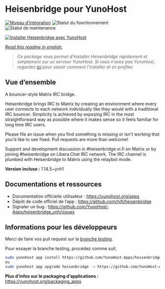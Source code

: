 <!--
N.B.: This README was automatically generated by https://github.com/YunoHost/apps/tree/master/tools/README-generator
It shall NOT be edited by hand.
-->

# Heisenbridge pour YunoHost

[![Niveau d’intégration](https://dash.yunohost.org/integration/heisenbridge.svg)](https://dash.yunohost.org/appci/app/heisenbridge) ![Statut du fonctionnement](https://ci-apps.yunohost.org/ci/badges/heisenbridge.status.svg) ![Statut de maintenance](https://ci-apps.yunohost.org/ci/badges/heisenbridge.maintain.svg)

[![Installer Heisenbridge avec YunoHost](https://install-app.yunohost.org/install-with-yunohost.svg)](https://install-app.yunohost.org/?app=heisenbridge)

*[Read this readme in english.](./README.md)*

> *Ce package vous permet d’installer Heisenbridge rapidement et simplement sur un serveur YunoHost.
Si vous n’avez pas YunoHost, regardez [ici](https://yunohost.org/#/install) pour savoir comment l’installer et en profiter.*

## Vue d’ensemble

A bouncer-style Matrix IRC bridge.

Heisenbridge brings IRC to Matrix by creating an environment where every user connects to each network individually like they would with a traditional IRC bouncer. Simplicity is achieved by exposing IRC in the most straightforward way as possible where it makes sense so it feels familiar for long time IRC users.

Please file an issue when you find something is missing or isn't working that you'd like to see fixed. Pull requests are more than welcome!

Support and development discussion in #heisenbridge:vi.fi on Matrix or by joining #heisenbridge on Libera.Chat IRC network. The IRC channel is plumbed with Heisenbridge to Matrix using the relaybot mode.


**Version incluse :** 1.14.5~ynh1
## Documentations et ressources

* Documentation officielle utilisateur : <https://yunohost.org/apps>
* Dépôt de code officiel de l’app : <https://github.com/hifi/heisenbridge>
* Signaler un bug : <https://github.com/YunoHost-Apps/heisenbridge_ynh/issues>

## Informations pour les développeurs

Merci de faire vos pull request sur la [branche testing](https://github.com/YunoHost-Apps/heisenbridge_ynh/tree/testing).

Pour essayer la branche testing, procédez comme suit.

``` bash
sudo yunohost app install https://github.com/YunoHost-Apps/heisenbridge_ynh/tree/testing --debug
ou
sudo yunohost app upgrade heisenbridge -u https://github.com/YunoHost-Apps/heisenbridge_ynh/tree/testing --debug
```

**Plus d’infos sur le packaging d’applications :** <https://yunohost.org/packaging_apps>